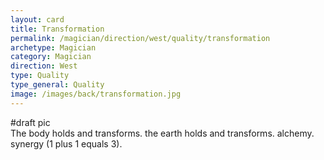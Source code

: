 ```yaml
---
layout: card
title: Transformation
permalink: /magician/direction/west/quality/transformation
archetype: Magician
category: Magician
direction: West
type: Quality
type_general: Quality
image: /images/back/transformation.jpg
---
```

#draft pic  
The body holds and transforms. the earth holds and transforms. alchemy. synergy (1 plus 1 equals 3). 

